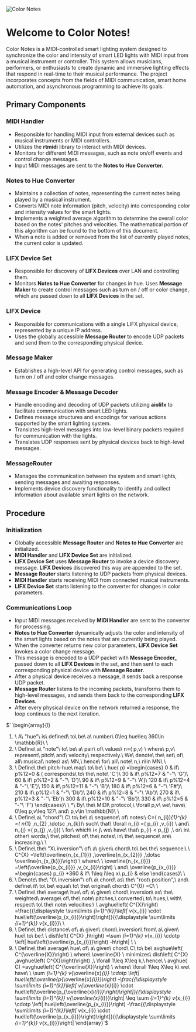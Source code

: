
![Color Notes](https://github.com/og-tombar/color-notes/assets/134632821/127a5705-7094-428a-9b80-617c91071cfd)

# Welcome to Color Notes!

Color Notes is a MIDI-controlled smart lighting system designed to synchronize the color and intensity of smart LED lights with MIDI input from a musical instrument or controller. This system allows musicians, performers, or enthusiasts to create dynamic and immersive lighting effects that respond in real-time to their musical performance. The project incorporates concepts from the fields of MIDI communication, smart home automation, and asynchronous programming to achieve its goals.

## Primary Components
### MIDI Handler
* Responsible for handling MIDI input from external devices such as musical instruments or MIDI controllers.
* Utilizes the __rtmidi__ library to interact with MIDI devices.
* Monitors for different MIDI messages, such as note on/off events and control change messages.
* Input MIDI messages are sent to the __Notes to Hue Converter.__

### Notes to Hue Converter
* Maintains a collection of notes, representing the current notes being played by a musical instrument.
* Converts MIDI note information (pitch, velocity) into corresponding color and intensity values for the smart lights.
* Implements a weighted average algorithm to determine the overall color based on the notes' pitches and velocities. The mathematical portion of this algorithm can be found to the bottom of this document.
* When a note is added or removed from the list of currently played notes, the current color is updated.


### LIFX Device Set
* Responsible for discovery of __LIFX Devices__ over LAN and controlling them.
* Monitors __Notes to Hue Converter__ for changes in hue. Uses __Message Maker__ to create control messages such as turn on / off or color change, which are passed down to all __LIFX Devices__ in the set.

### LIFX Device
* Responsible for communications with a single LIFX physical device, represented by a unique IP address.
* Uses the globally accessible __Message Router__ to encode UDP packets and send them to the corresponding physical device.

### Message Maker
* Establishes a high-level API for generating control messages, such as turn on / off and color change messages.

### Message Encoder & Message Decoder
* Handle encoding and decoding of UDP packets utilizing __aiolifx__ to facilitate communication with smart LED lights.
* Defines message structures and encodings for various actions supported by the smart lighting system.
* Translates high-level messages into low-level binary packets required for communication with the lights.
* Translates UDP responses sent by physical devices back to high-level messages.

### MessageRouter
* Manages the communication between the system and smart lights, sending messages and awaiting responses.
* Implements device discovery functionality to identify and collect information about available smart lights on the network.

## Procedure
### Initialization
* Globally accessible __Message Router__ and __Notes to Hue Converter__ are initialized.
* __MIDI Handler__ and __LIFX Device Set__ are initialized. 
* __LIFX Device Set__ uses __Message Router__ to invoke a device discovery message. __LIFX Devices__ discovered this way are appended to the set.
* __Message Router__ starts listening to UDP packets from physical devices.
* __MIDI Handler__ starts receiving MIDI from connected musical instruments.
* __LIFX Device Set__ starts listening to the converter for changes in color parameters.

### Communications Loop
* Input MIDI messages received by __MIDI Handler__ are sent to the converter for processing.
* __Notes to Hue Converter__ dynamically adjusts the color and intensity of the smart lights based on the notes that are currently being played.
* When the converter returns new color parameters, __LIFX Device Set__ invokes a color change message.
* This message is encoded to a UDP packet with __Message Encoder,__, passed down to all __LIFX Devices__ in the set, and then sent to each corresponding physical device with __Message Router.__
* After a physical device receives a message, it sends back a response UDP packet.
* __Message Router__ listens to the incoming packets, transforms them to high-level messages, and sends them back to the corresponding __LIFX Devices.__
* After every physical device on the network returned a response, the loop continues to the next iteration.

$` \begin{array}{l}
1) \ A\ "hue"\ is\ defined\ to\ be\ a\ number\ 0\leq hue\leq 360\in \mathbb{R}\\
\\
2) \ Define\ a\ "note"\ to\ be\ a\ pair\ of\ values\ n=( p,v) \ where\ p,v\ represent\ pitch\ and\ velocity\\
respectively.\ We\ denote\ the\ set\ of\ all\ musical\ notes\ as\ MN,\ hence\ for\ all\ note\ n,\\
n\in MN\\
\\
3) \ Define\ the\ pitch-hue\ map\ to\ be\\
\\
hue( p) =\begin{cases}
0 & if\ p\%12=0 & ( corresponds\ to\ the\ note\ 'C')\\
30 & if\ p\%12=7 & "-"\ 'G')\\
60 & if\ p\%12=2 & "-"\ 'D')\\
90 & if\ p\%12=9 & "-"\ 'A')\\
120 & if\ p\%12=4 & "-"\ 'E')\\
150 & if\ p\%12=11 & "-"\ 'B')\\
180 & if\ p\%12=6 & "-"\ 'F\#')\\
210 & if\ p\%12=1 & "-"\ 'Db')\\
240 & if\ p\%12=8 & "-"\ 'Ab')\\
270 & if\ p\%12=3 & "-"\ 'Eb')\\
300 & if\ p\%12=10 & "-"\ 'Bb')\\
330 & if\ p\%12=5 & "-"\ 'F')
\end{cases}\\
\\
*\ By\ the\ MIDI\ protocol,\ \forall p,v\ we\ have\ 0\leq p,v\leq 127\ and\ p,v\in \mathbb{N}\\
\\
4) \ Define\ a\ "chord"\ C\ to\ be\ a\ sequence\ of\ notes:\ C=( n_{i})_{1}^{k} =( n_{1} ,n_{2} ,\dotsc ,n_{k})\\
such\ that\ \forall n_{i} =( p_{i} ,v_{i}) \ and\ n_{j} =( p_{j} ,v_{j}) \ for\ which\ i< j\ we\ have\ that\ p_{i} < p_{j} ,\ or\ in\\
other\ words,\ the\ pitches\ of\ the\ notes\ in\ the\ sequence\ are\ increasing.\\
\\
5) \ Define\ the\ "X\ inversion"\ of\ a\ given\ chord\ to\ be\ the\ sequence:\\
\\
C^{X} =\left(\overline{n_{x_{1}}} ,\overline{n_{x_{2}}} ,\dotsc \overline{n_{x_{k}}}\right) \ where:\\
\\
\overline{n_{x_{i}}} =\left(\overline{p_{x_{i}}} ,v_{x_{i}}\right) \ and\ \overline{p_{x_{i}}} =\begin{cases}
p_{i} +360 & if\ 1\leq i\leq x\\
p_{i} & else
\end{cases}\\
\\
6) \ Denote\ the\ "0\ inversion"\ of\ a\ chord\ as\ the\ "root\ position",\ and\ define\ it\ to\ be\ equal\\
to\ the\ original\ chord:\ C^{0} =C\\
\\
7) \ Define\ the\ average\ hue\ of\ a\ given\ chord\ inversion\ as\ the\ weighted\ average\ of\ the\\
note\ pitches,\ converted\ to\ hues,\ with\ respect\ to\ the\ note\ velocities:\\
\\
avghue\left( C^{X}\right) =\frac{{\displaystyle \sum\limits _{i=1}^{k}}\left[ v_{x_{i}} \cdot hue\left(\overline{p_{x_{i}}}\right)\right]}{{\displaystyle \sum\limits _{i=1}^{k}} v_{x_{i}}}\\
\\
8) \ Define\ the\ distance\ of\ a\ given\ chord\ inversion\ from\ a\ given\ hue\ to\ be:\\
\\
dist\left( C^{X} ,h\right) =\sum _{i=1}^{k} v_{x_{i}} \cdotp \left| hue\left(\overline{p_{x_{i}}}\right) -h\right| \\
\\
9) \ Define\ the\ average\ hue\ of\ a\ given\ chord\ C\ to\ be\ avghue\left( C^{\overline{X}}\right) \ where\ \overline{X} \ minimizes\\
dist\left( C^{X} ,avghue\left( C^{X}\right)\right) ,\ \forall 1\leq X\leq k,\ hence\\
\\
avghue( C) =avghue\left( C^{\overline{X}}\right) \ where\ \forall 1\leq X\leq k\ we\ have\\
\\
\sum _{i=1}^{k} v_{\overline{x}_{i}} \cdotp \left| hue\left(\overline{p_{\overline{x}_{i}}}\right) -\frac{{\displaystyle \sum\limits _{i=1}^{k}}\left[ v_{\overline{x}_{i}} \cdot hue\left(\overline{p_{\overline{x}_{i}}}\right)\right]}{{\displaystyle \sum\limits _{i=1}^{k}} v_{\overline{x}_{i}}}\right| \leq \sum _{i=1}^{k} v_{x_{i}} \cdotp \left| hue\left(\overline{p_{x_{i}}}\right) -\frac{{\displaystyle \sum\limits _{i=1}^{k}}\left[ v_{x_{i}} \cdot hue\left(\overline{p_{x_{i}}}\right)\right]}{{\displaystyle \sum\limits _{i=1}^{k}} v_{x_{i}}}\right| 
\end{array}`$
